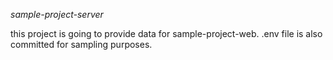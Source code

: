*sample-project-server*

this project is going to provide data for sample-project-web.  .env file is also committed for sampling purposes.
